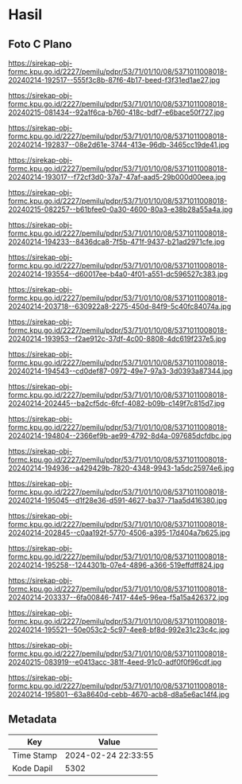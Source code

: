 # Hasil

## Foto C Plano

https://sirekap-obj-formc.kpu.go.id/2227/pemilu/pdpr/53/71/01/10/08/5371011008018-20240214-192517--555f3c8b-87f6-4b17-beed-f3f31ed1ae27.jpg

https://sirekap-obj-formc.kpu.go.id/2227/pemilu/pdpr/53/71/01/10/08/5371011008018-20240215-081434--92a1f6ca-b760-418c-bdf7-e6bace50f727.jpg

https://sirekap-obj-formc.kpu.go.id/2227/pemilu/pdpr/53/71/01/10/08/5371011008018-20240214-192837--08e2d61e-3744-413e-96db-3465cc19de41.jpg

https://sirekap-obj-formc.kpu.go.id/2227/pemilu/pdpr/53/71/01/10/08/5371011008018-20240214-193017--f72cf3d0-37a7-47af-aad5-29b000d00eea.jpg

https://sirekap-obj-formc.kpu.go.id/2227/pemilu/pdpr/53/71/01/10/08/5371011008018-20240215-082257--b61bfee0-0a30-4600-80a3-e38b28a55a4a.jpg

https://sirekap-obj-formc.kpu.go.id/2227/pemilu/pdpr/53/71/01/10/08/5371011008018-20240214-194233--8436dca8-7f5b-471f-9437-b21ad2971cfe.jpg

https://sirekap-obj-formc.kpu.go.id/2227/pemilu/pdpr/53/71/01/10/08/5371011008018-20240214-193554--d60017ee-b4a0-4f01-a551-dc596527c383.jpg

https://sirekap-obj-formc.kpu.go.id/2227/pemilu/pdpr/53/71/01/10/08/5371011008018-20240214-203718--630922a8-2275-450d-84f9-5c40fc84074a.jpg

https://sirekap-obj-formc.kpu.go.id/2227/pemilu/pdpr/53/71/01/10/08/5371011008018-20240214-193953--f2ae912c-37df-4c00-8808-4dc619f237e5.jpg

https://sirekap-obj-formc.kpu.go.id/2227/pemilu/pdpr/53/71/01/10/08/5371011008018-20240214-194543--cd0def87-0972-49e7-97a3-3d0393a87344.jpg

https://sirekap-obj-formc.kpu.go.id/2227/pemilu/pdpr/53/71/01/10/08/5371011008018-20240214-202445--ba2cf5dc-6fcf-4082-b09b-c149f7c815d7.jpg

https://sirekap-obj-formc.kpu.go.id/2227/pemilu/pdpr/53/71/01/10/08/5371011008018-20240214-194804--2366ef9b-ae99-4792-8d4a-097685dcfdbc.jpg

https://sirekap-obj-formc.kpu.go.id/2227/pemilu/pdpr/53/71/01/10/08/5371011008018-20240214-194936--a429429b-7820-4348-9943-1a5dc25974e6.jpg

https://sirekap-obj-formc.kpu.go.id/2227/pemilu/pdpr/53/71/01/10/08/5371011008018-20240214-195045--d1f28e36-d591-4627-ba37-71aa5d416380.jpg

https://sirekap-obj-formc.kpu.go.id/2227/pemilu/pdpr/53/71/01/10/08/5371011008018-20240214-202845--c0aa192f-5770-4506-a395-17d404a7b625.jpg

https://sirekap-obj-formc.kpu.go.id/2227/pemilu/pdpr/53/71/01/10/08/5371011008018-20240214-195258--1244301b-07e4-4896-a366-519effdff824.jpg

https://sirekap-obj-formc.kpu.go.id/2227/pemilu/pdpr/53/71/01/10/08/5371011008018-20240214-203337--6fa00846-7417-44e5-96ea-f5a15a426372.jpg

https://sirekap-obj-formc.kpu.go.id/2227/pemilu/pdpr/53/71/01/10/08/5371011008018-20240214-195521--50e053c2-5c97-4ee8-bf8d-992e31c23c4c.jpg

https://sirekap-obj-formc.kpu.go.id/2227/pemilu/pdpr/53/71/01/10/08/5371011008018-20240215-083919--e0413acc-381f-4eed-91c0-adf0f0f96cdf.jpg

https://sirekap-obj-formc.kpu.go.id/2227/pemilu/pdpr/53/71/01/10/08/5371011008018-20240214-195801--63a8640d-cebb-4670-acb8-d8a5e6ac14f4.jpg


## Metadata

| Key        | Value               |
| ---------- | ------------------- |
| Time Stamp | 2024-02-24 22:33:55 |
| Kode Dapil | 5302                |



